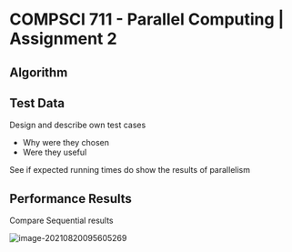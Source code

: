 # COMPSCI 711 - Parallel Computing | Assignment 2

## Algorithm



## Test Data

Design and describe own test cases

- Why were they chosen
- Were they useful

See if expected running times do show the results of parallelism

## Performance Results

Compare Sequential results

![image-20210820095605269](C:\Users\aiden\AppData\Roaming\Typora\typora-user-images\image-20210820095605269.png)